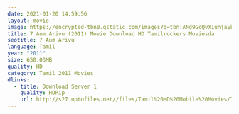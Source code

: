 ```yaml
---
date: 2021-01-20 14:59:56
layout: movie
image: https://encrypted-tbn0.gstatic.com/images?q=tbn:ANd9GcQvXIunjaEk4HtQbK4taM1Ccsd0cQDDx0yGcw&usqp=CAU\
title: 7 Aum Arivu (2011) Movie Download HD Tamilrockers Moviesda
seotitle: 7 Aum Arivu
language: Tamil
year: "2011"
size: 650.03MB
quality: HD
category: Tamil 2011 Movies
dlinks:
  - title: Download Server 1
    quality: HDRip
    url: http://s27.uptofiles.net//files/Tamil%20HD%20Mobile%20Movies/7%20Aum%20Arivu%20(2011)/7%20Aum%20Arivu%20(Original)/7%20Aum%20Arivu%20(640x360)/7%20Aum%20Arivu%20201%20HD.mp4
---
```

